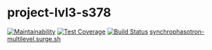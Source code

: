 # project-lvl3-s378
[![Maintainability](https://api.codeclimate.com/v1/badges/a99a88d28ad37a79dbf6/maintainability)](https://codeclimate.com/github/codeclimate/codeclimate/maintainability)
[![Test Coverage](https://api.codeclimate.com/v1/badges/a99a88d28ad37a79dbf6/test_coverage)](https://codeclimate.com/github/codeclimate/codeclimate/test_coverage)
[![Build Status](https://travis-ci.org/YankinA/project-lvl3-s378.svg?branch=master)](https://travis-ci.org/YankinA/project-lvl3-s378)
[synchrophasotron-multilevel.surge.sh](http://synchrophasotron-multilevel.surge.sh/ "щелкни")